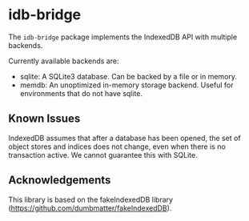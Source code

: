 # idb-bridge

The `idb-bridge` package implements the IndexedDB API with multiple backends.

Currently available backends are:
 * sqlite: A SQLite3 database.  Can be backed by a file or in memory.
 * memdb: An unoptimized in-memory storage backend.  Useful for environments
   that do not have sqlite.

## Known Issues

IndexedDB assumes that after a database has been opened, the set of object stores and indices does not change,
even when there is no transaction active.  We cannot guarantee this with SQLite.

## Acknowledgements

This library is based on the fakeIndexedDB library
(https://github.com/dumbmatter/fakeIndexedDB).